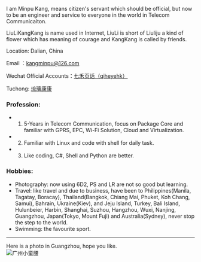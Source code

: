 <style>
img{
  display:block;
  margin:0
  auto;
}
</style>

<meta name="referrer" content="never">

I am Minpu Kang, means citizen's servant which should be official, but now to be an engineer and service to everyone in the world in Telecom Communicaiton.

LiuLiKangKang is name used in Internet, LiuLi is short of Liuliju a kind of flower which has meaning of courage and KangKang is called by friends.

Location: Dalian, China

Email ：[kangminpu@126.com](mailto:kangminpu@126.com)

Wechat Official Accounts：[七禾页话（qiheyehk）](http://mp.weixin.qq.com/profile?src=3&timestamp=1553770619&ver=1&signature=bzC02M5Sz61WnRfi9OL2zH7Z1AAGUQUwIRXF3O0ZhK0BRt4TA7spLzLSYF4*B8tXNStqsPZGu3wW0mdTz8ZzUQ==)

Tuchong: [琉璃康康](https://liulikangkang.tuchong.com/)

### Profession:

- 1. 5-Years in Telecom Communication, focus on Package Core and familiar with GPRS, EPC, Wi-Fi Solution, Cloud and Virtualization.
- 2. Familiar with Linux and code with shell for daily task.
- 3. Like coding, C#, Shell and Python are better.


### Hobbies:

- Photography: now using 6D2, PS and LR are not so good but learning.
- Travel: like travel and due to business, have been to Philippines(Manila, Tagatay, Boracay), Thailand(Bangkok, Chiang Mai, Phuket, Koh Chang, Samui), Bahrain, Ukraine(Kiev), and Jeju Island, Turkey, Bali Island, Hulunbeier, Harbin, Shanghai, Suzhou, Hangzhou, Wuxi, Nanjing, Guangzhou, Japan(Tokyo, Mount Fuji) and Australia(Sydney), never stop the step to the world.
- Swimming: the favourite sport.


------------
Here is a photo in Guangzhou, hope you like.
![广州小蛮腰][1]


  [1]: http://imglf0.nosdn.127.net/img/d1lUUXJDdTYyTEZKN1gwRDMvdmRrT3NZYkptNWo2ZEZKN3hjTm5iQ0pYZlhmaEtvT2hqSWpRPT0.jpg?imageView&thumbnail=3000y2000&type=jpg&quality=96&stripmeta=0&type=jpg
  [2]: https://mp.weixin.qq.com/mp/profile_ext?action=home&__biz=MzIxNjIyNzM0Mw==&scene=124&#wechat_redirect

